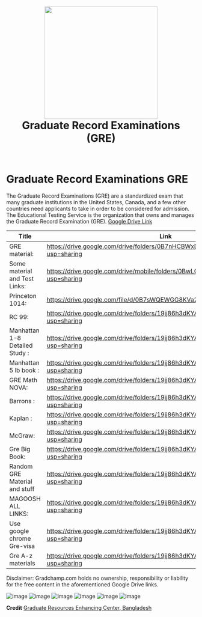 <div align="center">
      <h1> <img src="https://github.com/ahammadmejbah/Graduate-Record-Examinations-GRE/blob/main/Screenshot_54.png" width="300px"><br/>Graduate Record Examinations (GRE)</h1>
     </div>
<p align="center"> <a href="https://github.com/ahammadmejbah" target="_blank"><img alt="" src="https://img.shields.io/badge/Website-EA4C89?style=normal&logo=dribbble&logoColor=white" style="vertical-align:center" /></a> <a href="https://twitter.com/ahammadmejbah" target="_blank"><img alt="" src="https://img.shields.io/badge/Twitter-1DA1F2?style=normal&logo=twitter&logoColor=white" style="vertical-align:center" /></a> <a href="https://www.facebook.com/ahammadmejbah" target="_blank"><img alt="" src="https://img.shields.io/badge/Facebook-1877F2?style=normal&logo=facebook&logoColor=white" style="vertical-align:center" /></a> <a href="https://www.instagram.com/ahammadmejbah/" target="_blank"><img alt="" src="https://img.shields.io/badge/Instagram-E4405F?style=normal&logo=instagram&logoColor=white" style="vertical-align:center" /></a> <a href="https://www.linkedin.com/in/ahammadmejbah/}" target="_blank"><img alt="" src="https://img.shields.io/badge/LinkedIn-0077B5?style=normal&logo=linkedin&logoColor=white" style="vertical-align:center" /></a> </p>

# Graduate Record Examinations GRE
 The Graduate Record Examinations (GRE) are a standardized exam that many graduate institutions in the United States, Canada, and a few other countries need applicants to take in order to be considered for admission. The Educational Testing Service is the organization that owns and manages the Graduate Record Examination (GRE). <a href="https://drive.google.com/drive/folders/1IcCQq_2RslHPxkk5vqwzvh8OByihaVUb?usp=sharing">Google Drive Link</a>
 
 
| Title| Link |
| ----------- | ----------- |
|GRE material:|https://drive.google.com/drive/folders/0B7nHCBWxDxOmVUMyNHIwcndRWUk?usp=sharing|
|Some material and Test Links:|https://drive.google.com/drive/mobile/folders/0BwL0u5z5gikqeVpycHhCb3NqT1E?usp=sharing|
|Princeton 1014:|https://drive.google.com/file/d/0B7sWQEWGG8KVa2h2Z3I0OF9UZTA/view|
|RC 99:|https://drive.google.com/drive/folders/19jj86h3dKYAluo76zGUh5ST0g1QuILm7?usp=sharing|
|Manhattan 1-8 Detailed Study :| https://drive.google.com/drive/folders/19jj86h3dKYAluo76zGUh5ST0g1QuILm7?usp=sharing|
|Manhattan 5 lb book :| https://drive.google.com/drive/folders/19jj86h3dKYAluo76zGUh5ST0g1QuILm7?usp=sharing|
|GRE Math NOVA:| https://drive.google.com/drive/folders/19jj86h3dKYAluo76zGUh5ST0g1QuILm7?usp=sharing|
|Barrons :| https://drive.google.com/drive/folders/19jj86h3dKYAluo76zGUh5ST0g1QuILm7?usp=sharing|
|Kaplan :| https://drive.google.com/drive/folders/19jj86h3dKYAluo76zGUh5ST0g1QuILm7?usp=sharing|
|McGraw:| https://drive.google.com/drive/folders/19jj86h3dKYAluo76zGUh5ST0g1QuILm7?usp=sharing|
|Gre Big Book:| https://drive.google.com/drive/folders/19jj86h3dKYAluo76zGUh5ST0g1QuILm7?usp=sharing|
|Random GRE Material and stuff |https://drive.google.com/drive/folders/19jj86h3dKYAluo76zGUh5ST0g1QuILm7?usp=sharing|
|MAGOOSH ALL LINKS:| https://drive.google.com/drive/folders/19jj86h3dKYAluo76zGUh5ST0g1QuILm7?usp=sharing|
|Use google chrome Gre-visa|https://drive.google.com/drive/folders/19jj86h3dKYAluo76zGUh5ST0g1QuILm7?usp=sharing|
|Gre A-z materials|https://drive.google.com/drive/folders/19jj86h3dKYAluo76zGUh5ST0g1QuILm7?usp=sharing|

Disclaimer: Gradchamp.com holds no ownership, responsibility or liability for the free content in the aforementioned Google Drive links.
    


![image](https://user-images.githubusercontent.com/56669333/222896534-c7e41cd3-7f5b-4cb4-aed3-52c103efe97c.png)
![image](https://user-images.githubusercontent.com/56669333/222897097-3aa78318-68dc-4341-b27c-b2d99a3b8dbd.png)
![image](https://user-images.githubusercontent.com/56669333/222897110-2b7024ab-24d3-4dec-bbaa-f84a904c4a9d.png)
![image](https://user-images.githubusercontent.com/56669333/222897141-1c1b3f08-2888-49fa-b5e5-22e30d2f3716.png)
![image](https://user-images.githubusercontent.com/56669333/222897154-cf094010-cafc-4a1f-8a5c-b4d07f8791e8.png)
![image](https://user-images.githubusercontent.com/56669333/222897171-21e3200c-2664-4246-95de-e30160938632.png)

**Credit** <a href="https://hsa.grecbd.com/">Graduate Resources Enhancing Center, Bangladesh</a>

